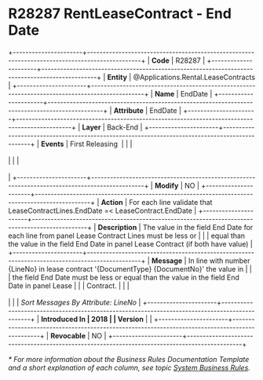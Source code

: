 ﻿---
erp.type: business-rule
erp.entity: Applications.Rental.LeaseContracts
---

# R28287 RentLeaseContract - End Date
+----------------------+-----------------------------------------------------------------------------------------------+
| **Code**             | R28287                                                                                        |
+----------------------+-----------------------------------------------------------------------------------------------+
| **Entity**           | @Applications.Rental.LeaseContracts                                                           |
+----------------------+-----------------------------------------------------------------------------------------------+
| **Name**             | EndDate                                                                                       |
+----------------------+-----------------------------------------------------------------------------------------------+
| **Attribute**        | EndDate                                                                                       |
+----------------------+-----------------------------------------------------------------------------------------------+
| **Layer**            | Back-End                                                                                      |
+----------------------+-----------------------------------------------------------------------------------------------+
| **Events**           | First Releasing                                                                               |
|                      | <br/><br/>                                                                                    |
|                      | <br/><br/>                                                                                    |
+----------------------+-----------------------------------------------------------------------------------------------+
| **Modify**           | NO                                                                                            |
+----------------------+-----------------------------------------------------------------------------------------------+
| **Action**           | For each line validate that LeaseContractLines.EndDate =\< LeaseContract.EndDate              |
+----------------------+-----------------------------------------------------------------------------------------------+
| **Description**      | The value in the field End Date for each line from panel Lease Contract Lines must be less or |
|                      | equal than the value in the field End Date in panel Lease Contract (if both have value)       |
+----------------------+-----------------------------------------------------------------------------------------------+
| **Message**          | In line with number {LineNo} in lease contract \'{DocumentType} {DocumentNo}\' the value in   |
|                      | the field End Date must be less or equal than the value in the field End Date in panel Lease  |
|                      | Contract.                                                                                     |
|                      | <br/><br/>                                                                                    |
|                      | *Sort Messages By Attribute: LineNo*                                                          |
+----------------------+-----------------------------------------------------------------------------------------------+
| **Introduced In      | 2018                                                                                          |
| Version**            |                                                                                               |
+----------------------+-----------------------------------------------------------------------------------------------+
| **Revocable**        | NO                                                                                            |
+----------------------+-----------------------------------------------------------------------------------------------+

*\* For more information about the Business Rules Documentation Template and a short explanation of each column, see
topic [System Business Rules](../templates/template-description-system-business-rules.md).*
